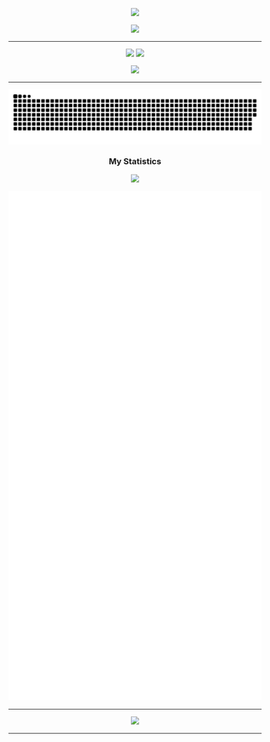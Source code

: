 <div align="center">
	<p>
		<img src = "https://readme-typing-svg.herokuapp.com?duration=2500&size=26&color=20C20E&center=true&lines=Hey,+I'm+Valensce!">
	</p>
	<p>
		<img src="https://profile-counter.glitch.me/valensce/count.svg">
	</p>
	<hr>
	<p>
		<img src="https://img.shields.io/github/stars/Valensce">
		<a href="https://github.com/TurnipGuy30"><img src="https://img.shields.io/badge/Shoutout-TurnipGuy30-cyan"></a>
	</p>
	<!-- <p>
		<a href="mailto:swarovskiswanski@gmail.com"><img src="https://img.shields.io/badge/My-Email-99A5FF"></a>
		<a href="https://github.com/Valensce/School-projects"><img src="https://img.shields.io/badge/My-Assignments-blueviolet"></a>
		<a href="https://open.spotify.com/user/8jsmxggsn2pqgcphminrgxxwf"><img src="https://img.shields.io/badge/My-Spotify-darkgreen"></a>
	</p> -->
	<p>
		<a href="https://github.com/Valensce/Valensce/actions/workflows/metrics.yml"><img src="https://github.com/Valensce/Valensce/actions/workflows/metrics.yml/badge.svg?branch=main"></a>
	</p>
	<hr>
	<img align="center" src="https://raw.githubusercontent.com/Valensce/Valensce/output/github-contribution-grid-snake.svg" href="https://github.com/Valensce">
	<h3>My Statistics</h3>
	<p>
		<img src="https://github-readme-stats.vercel.app/api/top-langs?username=Valensce&show_icons=true&locale=en&layout=compact&theme=tokyonight&langs_count=10">
	</p>
	<p>
		<img src="github-metrics.svg">
	</p>
	<hr>
	<p>
		<img src="https://github-profile-trophy.vercel.app/?username=Valensce&column=-1&theme=dracula">
	</p>
	<hr>
</div>
